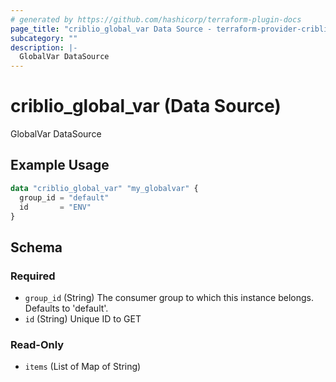 ```yaml
---
# generated by https://github.com/hashicorp/terraform-plugin-docs
page_title: "criblio_global_var Data Source - terraform-provider-criblio"
subcategory: ""
description: |-
  GlobalVar DataSource
---
```


# criblio_global_var (Data Source)

GlobalVar DataSource

## Example Usage

```terraform
data "criblio_global_var" "my_globalvar" {
  group_id = "default"
  id       = "ENV"
}
```

<!-- schema generated by tfplugindocs -->
## Schema

### Required

- `group_id` (String) The consumer group to which this instance belongs. Defaults to 'default'.
- `id` (String) Unique ID to GET

### Read-Only

- `items` (List of Map of String)
